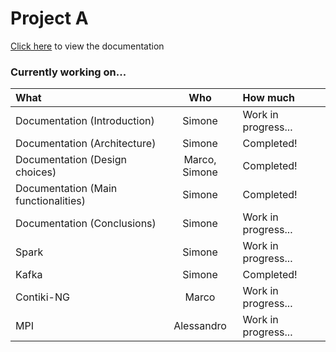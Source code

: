 # Project A

[Click here](documentation.md) to view the documentation

### Currently working on...

| What | Who | How much |
|:-|:-:|:-|
| Documentation (Introduction) | Simone | Work in progress... |
| Documentation (Architecture) | Simone | Completed! |
| Documentation (Design choices) | Marco, Simone | Completed! |
| Documentation (Main functionalities) | Simone | Completed! |
| Documentation (Conclusions) | Simone | Work in progress... |
| Spark | Simone | Work in progress... |
| Kafka | Simone | Completed! |
| Contiki-NG | Marco | Work in progress... |
| MPI | Alessandro | Work in progress... |
